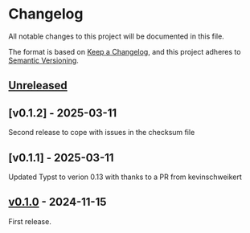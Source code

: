# Changelog

All notable changes to this project will be documented in this file.

The format is based on [Keep a Changelog](https://keepachangelog.com/en/1.1.0/),
and this project adheres to [Semantic Versioning](https://semver.org/spec/v2.0.0.html).

## [Unreleased]

## [v0.1.2] - 2025-03-11

Second release to cope with issues in the checksum file

## [v0.1.1] - 2025-03-11

Updated Typst to verion 0.13 with thanks to a PR from kevinschweikert

## [v0.1.0] - 2024-11-15

First release.

[Unreleased]: https://github.com/Hermanverschooten/typst/compare/v0.1.0...HEAD
[v0.1.0]: https://github.com/Hermanverschooten/typst/releases/tag/v0.1.0

